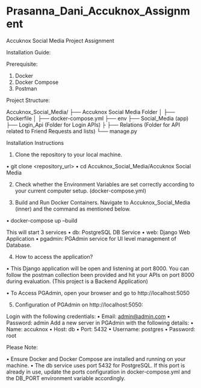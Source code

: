 # Prasanna_Dani_Accuknox_Assignment

Accuknox Social Media Project Assignment

Installation Guide:

Prerequisite:
1.	Docker
2.	Docker Compose
3.	Postman

Project Structure:

Accuknox_Social_Media/
├── Accuknox Social Media Folder
│   ├── Dockerfile
│   ├── docker-compose.yml
├── env
├── Social_Media (app) ├── Login_Api (Folder for Login APIs)
├                      ├── Relations (Folder for API related to Friend Requests and lists)
└── manage.py

Installation Instructions

1) Clone the repository to your local machine.

•	git clone <repository_url>
•	cd Accuknox_Social_Media/Accuknox Social Media

2) Check whether the Environment Variables are set correctly according to your current computer setup. (docker-compose.yml)

3) Build and Run Docker Containers. Navigate to Accuknox_Social_Media (inner) and the command as mentioned below.

•	docker-compose up –build

This will start 3 services
•	db: PostgreSQL DB Service
•	web: Django Web Application
•	pgadmin: PGAdmin service for UI level management of Database.

4) How to access the application?

•	This Django application will be open and listening at port 8000. You can follow the postman collection been provided and hit your APIs on port 8000 during evaluation. (This project is a Backend Application)

•	To Access PGAdmin, open your browser and go to http://localhost:5050

5) Configuration of PGAdmin on http://localhost:5050:

 Login with the following credentials:
•	Email: admin@admin.com
•	Password: admin
 Add a new server in PGAdmin with the following details:
•	Name: accuknox
•	Host: db
•	Port: 5432
•	Username: postgres
•	Password: root

Please Note: 

•	Ensure Docker and Docker Compose are installed and running on your machine.
•	The db service uses port 5432 for PostgreSQL. If this port is already in use, update the ports configuration in docker-compose.yml and the DB_PORT environment variable accordingly.
